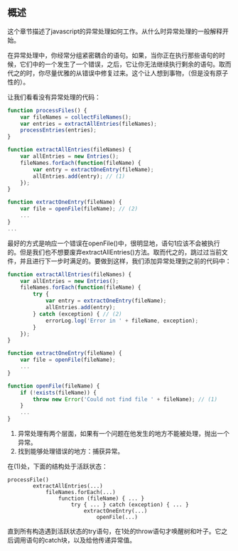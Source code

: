 ## 概述

这个章节描述了javascript的异常处理如何工作。从什么时异常处理的一般解释开始。

在异常处理中，你经常分组紧密耦合的语句。如果，当你正在执行那些语句的时候，它们中的一个发生了一个错误，之后，它让你无法继续执行剩余的语句。取而代之的时，你尽量优雅的从错误中修复过来。这个让人想到事物，（但是没有原子性的）。

让我们看看没有异常处理的代码：

``` javascript
function processFiles() {
    var fileNames = collectFileNames();
    var entries = extractAllEntries(fileNames);
    processEntries(entries);
}

function extractAllEntries(fileNames) {
    var allEntries = new Entries();
    fileNames.forEach(function(fileName) {
        var entry = extractOneEntry(fileName);
        allEntries.add(entry); // (1)
    });
}

function extractOneEntry(fileName) {
    var file = openFile(fileName); // (2)
    ...
}
...
```

最好的方式是响应一个错误在openFile()中，很明显地，语句1应该不会被执行的。但是我们也不想要废弃extractAllEntries()方法。取而代之的，跳过过当前文件，并且进行下一步时满足的。要做到这样，我们添加异常处理到之前的代码中：

``` javascript
function extractAllEntries(fileNames) {
    var allEntries = new Entries();
    fileNames.forEach(function(fileName) {
        try {
            var entry = extractOneEntry(fileName);
            allEntries.add(entry);
        } catch (exception) { // (2)
            errorLog.log('Error in ' + fileName, exception);
        }
    });
}

function extractOneEntry(fileName) {
    var file = openFile(fileName);
    ...
}

function openFile(fileName) {
    if (!exists(fileName)) {
        throw new Error('Could not find file ' + fileName); // (1)
    }
    ...
}
```

1. 异常处理有两个层面，如果有一个问题在他发生的地方不能被处理，抛出一个异常。
2. 找到能够处理错误的地方：捕获异常。

在(1)处，下面的结构处于活跃状态：

``` 
processFile()
        extractAllEntries(...)
            fileNames.forEach(...)
                function (fileName) { ... }
                    try { ... } catch (exception) { ... }
                        extractOneEntry(...)
                            openFile(...)
```

直到所有构造遇到活跃状态的try语句，在1处的throw语句才唤醒树和叶子。它之后调用语句的catch块，以及给他传递异常值。

